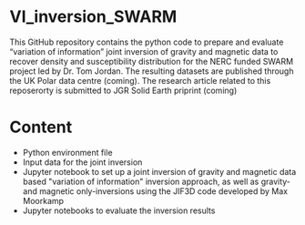 # VI_inversion_SWARM

This GitHub repository contains the python code to prepare and evaluate “variation of information” joint inversion of gravity and magnetic data to recover density and susceptibility distribution for the NERC funded SWARM project led by Dr. Tom Jordan. 
The resulting datasets are published through the UK Polar data centre (coming). The research article related to this reposerorty is submitted to JGR Solid Earth priprint (coming)
# Content 

<ul>
  <li> Python environment file</li>
  <li> Input data for the joint inversion</li>
  <li>Jupyter notebook to set up a joint inversion of gravity and magnetic data based "variation of information" inversion approach, as well as gravity- and magnetic only-inversions using the JIF3D code developed by Max Moorkamp</li>
  <li>Jupyter notebooks to evaluate the inversion results</li>
</ul>
